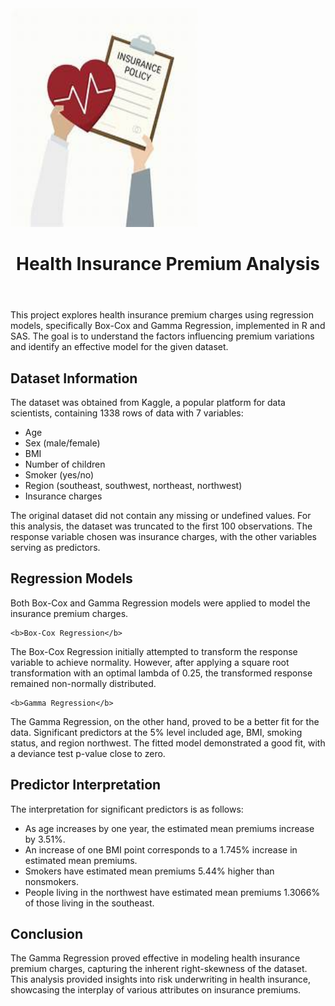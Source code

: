 <img src="insurance.jpg" width="300" height="350">
<body>
	<header>
		<h1> Health Insurance Premium Analysis </h1>
	</header>
<body>

<div class="section">
	<p>
This project explores health insurance premium charges using regression models, specifically Box-Cox and Gamma Regression, implemented in R and SAS. The goal is to understand the factors influencing premium variations and identify an effective model for the given dataset.

</div>

<div class="section">
	<h2>Dataset Information</h2>
	<p> The dataset was obtained from Kaggle, a popular platform for data scientists, containing 1338 rows of data with 7 variables:
</div>
<ul>
	<li>Age
	<li>Sex (male/female)
	<li>BMI
	<li>Number of children
	<li>Smoker (yes/no)
	<li>Region (southeast, southwest, northeast, northwest)
	<li>Insurance charges
</ul>
	<p>
The original dataset did not contain any missing or undefined values. For this analysis, the dataset was truncated to the first 100 observations. The response variable chosen was insurance charges, with the other variables serving as predictors.

<div class="section">
	<h2>Regression Models</h2>
	<p>
Both Box-Cox and Gamma Regression models were applied to model the insurance premium charges.

	<b>Box-Cox Regression</b>

The Box-Cox Regression initially attempted to transform the response variable to achieve normality. However, after applying a square root transformation with an optimal lambda of 0.25, the transformed response remained non-normally distributed.

	<b>Gamma Regression</b>

The Gamma Regression, on the other hand, proved to be a better fit for the data. Significant predictors at the 5% level included age, BMI, smoking status, and region northwest. The fitted model demonstrated a good fit, with a deviance test p-value close to zero.
</div>

<div class="section">
	<h2>Predictor Interpretation</h2>

The interpretation for significant predictors is as follows:

<ul>
	<li>As age increases by one year, the estimated mean premiums increase by 3.51%.
	<li>An increase of one BMI point corresponds to a 1.745% increase in estimated mean premiums.
	<li>Smokers have estimated mean premiums 5.44% higher than nonsmokers.
	<li>People living in the northwest have estimated mean premiums 1.3066% of those living in the southeast.
</div>

<div class="section">
	<h2>Conclusion</h2>

The Gamma Regression proved effective in modeling health insurance premium charges, capturing the inherent right-skewness of the dataset. This analysis provided insights into risk underwriting in health insurance, showcasing the interplay of various attributes on insurance premiums.
